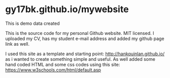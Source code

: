 gy17bk.github.io/mywebsite
=====================
This is demo data created

This is the source code for my personal Github website. MIT licensed. I uploaded my CV, has my student e-mail address and added my github page link as well.

I used this site as a template and starting point:
http://hankquinlan.github.io/ as i wanted to create something simple and useful.
As well added some hand coded HTML and some css codes using this site: https://www.w3schools.com/html/default.asp

